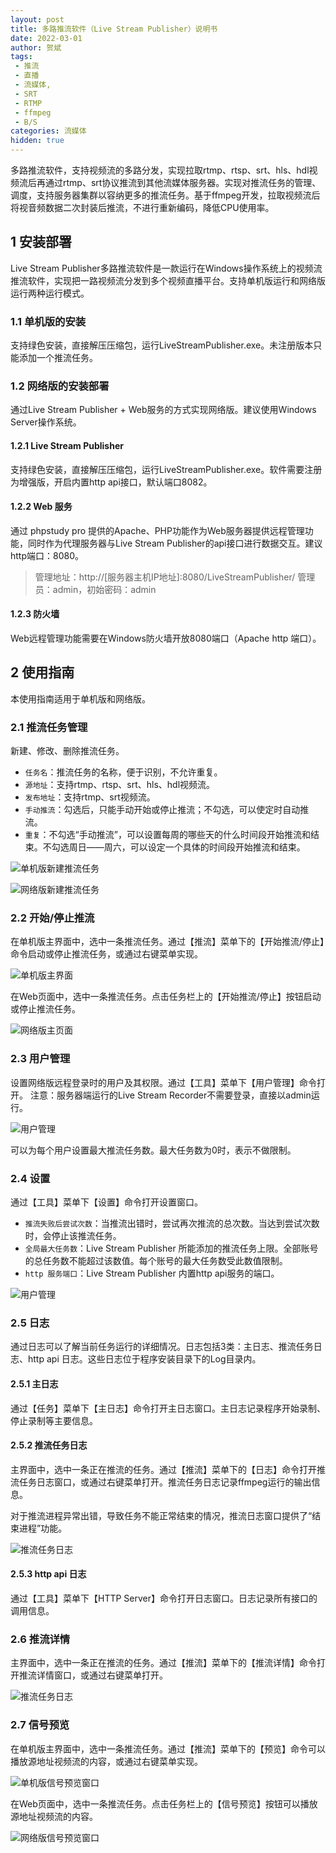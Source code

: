 ```yaml
---
layout: post
title: 多路推流软件（Live Stream Publisher）说明书
date: 2022-03-01
author: 贺斌
tags: 
 - 推流
 - 直播
 - 流媒体,
 - SRT
 - RTMP
 - ffmpeg
 - B/S
categories: 流媒体
hidden: true
---
```


多路推流软件，支持视频流的多路分发，实现拉取rtmp、rtsp、srt、hls、hdl视频流后再通过rtmp、srt协议推流到其他流媒体服务器。实现对推流任务的管理、调度，支持服务器集群以容纳更多的推流任务。基于ffmpeg开发，拉取视频流后将视音频数据二次封装后推流，不进行重新编码，降低CPU使用率。

## 1	安装部署

Live Stream Publisher多路推流软件是一款运行在Windows操作系统上的视频流推流软件，实现把一路视频流分发到多个视频直播平台。支持单机版运行和网络版运行两种运行模式。

### 1.1	单机版的安装

支持绿色安装，直接解压压缩包，运行LiveStreamPublisher.exe。未注册版本只能添加一个推流任务。

### 1.2	网络版的安装部署

通过Live Stream Publisher + Web服务的方式实现网络版。建议使用Windows Server操作系统。

#### 1.2.1	Live Stream Publisher

支持绿色安装，直接解压压缩包，运行LiveStreamPublisher.exe。软件需要注册为增强版，开启内置http api接口，默认端口8082。

#### 1.2.2	Web 服务

通过 phpstudy pro 提供的Apache、PHP功能作为Web服务器提供远程管理功能，同时作为代理服务器与Live Stream Publisher的api接口进行数据交互。建议http端口：8080。

> 管理地址：http://[服务器主机IP地址]:8080/LiveStreamPublisher/
> 管理员：admin，初始密码：admin

#### 1.2.3	防火墙

Web远程管理功能需要在Windows防火墙开放8080端口（Apache http 端口）。


## 2	使用指南

本使用指南适用于单机版和网络版。

### 2.1	推流任务管理

新建、修改、删除推流任务。

- `任务名`：推流任务的名称，便于识别，不允许重复。
- `源地址`：支持rtmp、rtsp、srt、hls、hdl视频流。
- `发布地址`：支持rtmp、srt视频流。
- `手动推流`：勾选后，只能手动开始或停止推流；不勾选，可以使定时自动推流。
- `重复`：不勾选“手动推流”，可以设置每周的哪些天的什么时间段开始推流和结束。不勾选周日——周六，可以设定一个具体的时间段开始推流和结束。
 
![单机版新建推流任务](/images/live-stream-publisher/add-task-1.png)

![网络版新建推流任务](/images/live-stream-publisher/add-task-2.png)

### 2.2	开始/停止推流

在单机版主界面中，选中一条推流任务。通过【推流】菜单下的【开始推流/停止】命令启动或停止推流任务，或通过右键菜单实现。
 
![单机版主界面](/images/live-stream-publisher/main1.png)

在Web页面中，选中一条推流任务。点击任务栏上的【开始推流/停止】按钮启动或停止推流任务。
 
![网络版主页面](/images/live-stream-publisher/main2.png)

### 2.3	用户管理

设置网络版远程登录时的用户及其权限。通过【工具】菜单下【用户管理】命令打开。
注意：服务器端运行的Live Stream Recorder不需要登录，直接以admin运行。

![用户管理](/images/live-stream-publisher/user-manage.png)
 
可以为每个用户设置最大推流任务数。最大任务数为0时，表示不做限制。

### 2.4	设置

通过【工具】菜单下【设置】命令打开设置窗口。

- `推流失败后尝试次数`：当推流出错时，尝试再次推流的总次数。当达到尝试次数时，会停止该推流任务。
- `全局最大任务数`：Live Stream Publisher 所能添加的推流任务上限。全部账号的总任务数不能超过该数值。每个账号的最大任务数受此数值限制。
- `http 服务端口`：Live Stream Publisher 内置http api服务的端口。

![用户管理](/images/live-stream-publisher/option.png)
 
### 2.5	日志

通过日志可以了解当前任务运行的详细情况。日志包括3类：主日志、推流任务日志、http api 日志。这些日志位于程序安装目录下的Log目录内。

#### 2.5.1	主日志

通过【任务】菜单下【主日志】命令打开主日志窗口。主日志记录程序开始录制、停止录制等主要信息。

#### 2.5.2	推流任务日志

主界面中，选中一条正在推流的任务。通过【推流】菜单下的【日志】命令打开推流任务日志窗口，或通过右键菜单打开。推流任务日志记录ffmpeg运行的输出信息。

对于推流进程异常出错，导致任务不能正常结束的情况，推流日志窗口提供了“结束进程”功能。

![推流任务日志](/images/live-stream-publisher/log.png)
 
#### 2.5.3	http api 日志

通过【工具】菜单下【HTTP Server】命令打开日志窗口。日志记录所有接口的调用信息。

### 2.6	推流详情

主界面中，选中一条正在推流的任务。通过【推流】菜单下的【推流详情】命令打开推流详情窗口，或通过右键菜单打开。

![推流任务日志](/images/live-stream-publisher/publish-detail.png)

### 2.7	信号预览

在单机版主界面中，选中一条推流任务。通过【推流】菜单下的【预览】命令可以播放源地址视频流的内容，或通过右键菜单实现。
 
![单机版信号预览窗口](/images/live-stream-publisher/player1.png)

在Web页面中，选中一条推流任务。点击任务栏上的【信号预览】按钮可以播放源地址视频流的内容。
 
![网络版信号预览窗口](/images/live-stream-publisher/player2.png)


